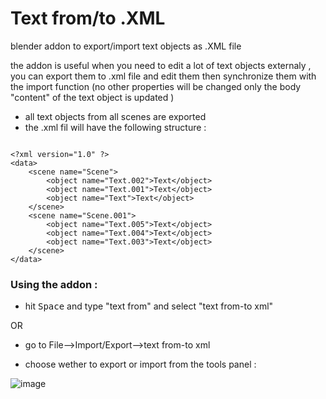 # Text  from/to .XML
blender addon to export/import text objects as .XML file

the addon is useful when  you need to edit a lot of text objects externaly , you can export them to .xml file and edit them then synchronize them with the import function (no other properties will be changed only the body "content" of the text object is updated )

 - all text objects from all scenes are exported 
 - the .xml fil will have the following structure :

 
```

<?xml version="1.0" ?>
<data>
	<scene name="Scene">
		<object name="Text.002">Text</object>
		<object name="Text.001">Text</object>
		<object name="Text">Text</object>
	</scene>
	<scene name="Scene.001">
		<object name="Text.005">Text</object>
		<object name="Text.004">Text</object>
		<object name="Text.003">Text</object>
	</scene>
</data>

```

### Using the addon :

 - hit <kbd>Space</kbd> and type "text from" and select "text from-to xml"

 OR
 
 - go to File-->Import/Export-->text from-to xml
 
 - choose wether to export or import from the tools panel :

![image](http://i.stack.imgur.com/bAh3W.png)
